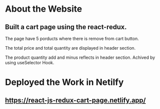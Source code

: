 # About the Website
## Built a cart page using the react-redux.

The page have 5 porducts where there is remove from cart button.

The total price and total quantity are displayed in header section.

The product quantity add and minus reflects in header section. Achived by using useSelector Hook.

# Deployed the Work in Netilfy
## https://react-js-redux-cart-page.netlify.app/
